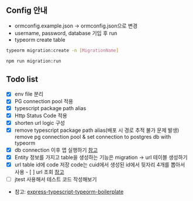 ## Config 안내

- ormconfig.example.json -> ormconfig.json으로 변경
- username, password, database 기입 후 run
- typeorm create table

```bash
typeorm migration:create -n [MigrationName]
```

```bash
npm run migration:run
```

## Todo list

- [x] env file 분리
- [x] PG connection pool 적용
- [x] typescript package path alias
- [x] Http Status Code 적용
- [x] shorten url logic 구성
- [x] remove typescript package path alias(배포 시 경로 추적 불가 문제 발생)
      remove pg connection pool & set connection to postgres db with typeorm
- [x] db connection 이후 앱 실행하기 [참고](https://github.com/andregardi/jwt-express-typeorm)
- [x] Entity 정보를 가지고 table을 생성하는 기능은 migration -> url 테이블 생성하기
- [x] url table id에 code 저장 code는 cuid에서 생성된 id에서 뒷자리 4개를 뽑아서 사용 - [ ] url 조회 [참고](https://typeorm.io/#/find-options)
- [ ] jtest 사용해서 테스트 코드 작성해보기

- 참고: [express-typescript-typeorm-boilerplate](https://github.com/mkosir/express-typescript-typeorm-boilerplate)
